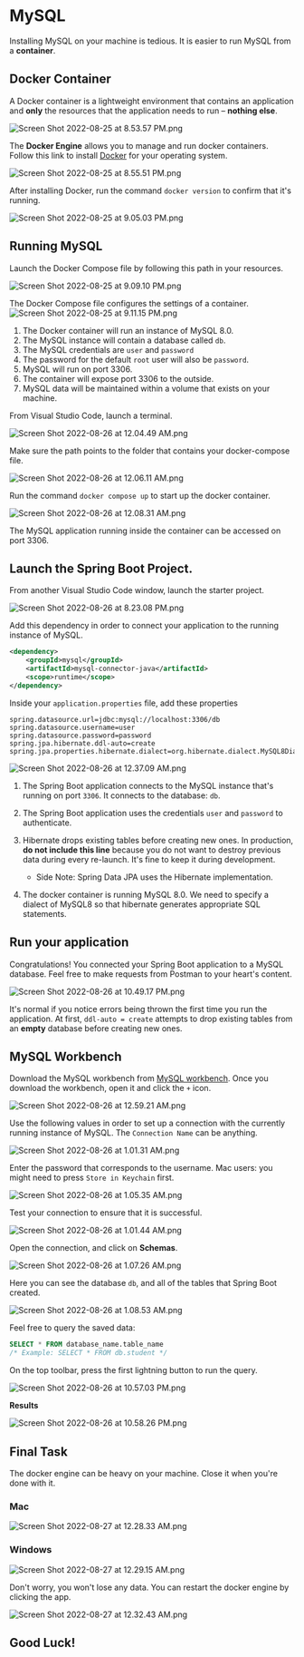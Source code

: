 # MySQL

Installing MySQL on your machine is tedious. It is easier to run MySQL from a **container**.
## Docker Container

A Docker container is a lightweight environment that contains an application and **only** the resources that the application needs to run – **nothing else**.

![Screen Shot 2022-08-25 at 8.53.57 PM.png](https://firebasestorage.googleapis.com/v0/b/learnthepart-75aed.appspot.com/o/images%2Fcdf1104c-f93d-43e0-849a-e1c1a94bd2ec?alt=media&token=8d3a0c22-bbdc-4d24-9a2f-e09bea988573)

The **Docker Engine** allows you to manage and run docker containers. Follow this link to install [Docker](https://docs.docker.com/get-docker/) for your operating system.

![Screen Shot 2022-08-25 at 8.55.51 PM.png](https://firebasestorage.googleapis.com/v0/b/learnthepart-75aed.appspot.com/o/images%2Fbf89243d-c92d-4fbd-b8be-dbf7d286d440?alt=media&token=e1b7c15f-2ce8-44ec-be02-29a69fb9d7d5)

After installing Docker, run the command `docker version` to confirm that it's running.

![Screen Shot 2022-08-25 at 9.05.03 PM.png](https://firebasestorage.googleapis.com/v0/b/learnthepart-75aed.appspot.com/o/images%2Ff14ee84e-f791-4c5e-8374-234316b73ca2?alt=media&token=8ae328e9-e5df-43ba-b672-b71f7913dbb8)

## Running MySQL

Launch the Docker Compose file by following this path in your resources.

![Screen Shot 2022-08-25 at 9.09.10 PM.png](https://firebasestorage.googleapis.com/v0/b/learnthepart-75aed.appspot.com/o/images%2F5d18a7a6-3d8f-4f39-90f6-5eacf393073c?alt=media&token=145fd252-7a4b-4309-9563-4b393808af24)

The Docker Compose file configures the settings of a container.
![Screen Shot 2022-08-25 at 9.11.15 PM.png](https://firebasestorage.googleapis.com/v0/b/learnthepart-75aed.appspot.com/o/images%2F640267fc-db78-4cd8-b9e4-98caf72879b7?alt=media&token=9bc2c468-72b2-4445-8f07-e378b30b77b2)

1. The Docker container will run an instance of MySQL 8.0.
2. The MySQL instance will contain a database called `db`.
3. The MySQL credentials are `user` and `password`
4. The password for the default `root` user will also be `password`.
5. MySQL will run on port 3306.
6. The container will expose port 3306 to the outside.
7. MySQL data will be maintained within a volume that exists on your machine. 

From Visual Studio Code, launch a terminal.

![Screen Shot 2022-08-26 at 12.04.49 AM.png](https://firebasestorage.googleapis.com/v0/b/learnthepart-75aed.appspot.com/o/images%2F6df01baf-5033-46cd-8bff-6c44f3eb46b6?alt=media&token=5a9b30a1-9acd-41f5-927d-957547c93c7e)

Make sure the path points to the folder that contains your docker-compose file.

![Screen Shot 2022-08-26 at 12.06.11 AM.png](https://firebasestorage.googleapis.com/v0/b/learnthepart-75aed.appspot.com/o/images%2F543458db-aa59-40b1-ab38-ae5da87e8b18?alt=media&token=7a8707b0-6612-45c9-b16c-0293c9dcbe18)

Run the command `docker compose up` to start up the docker container.

![Screen Shot 2022-08-26 at 12.08.31 AM.png](https://firebasestorage.googleapis.com/v0/b/learnthepart-75aed.appspot.com/o/images%2F119f4bda-2060-4ed1-95ca-9cbfdd8fcf97?alt=media&token=b9c930da-9843-4311-8acc-cb73595efc0b)

The MySQL application running inside the container can be accessed on port 3306.

## Launch the Spring Boot Project.

From another Visual Studio Code window, launch the starter project.

![Screen Shot 2022-08-26 at 8.23.08 PM.png](https://firebasestorage.googleapis.com/v0/b/learnthepart-75aed.appspot.com/o/images%2F86aa3843-eb12-4e58-949e-0d9497f44704?alt=media&token=2bfea272-262f-406a-a017-2b19826d3e8c)

Add this dependency in order to connect your application to the running instance of MySQL.

```xml
<dependency>
    <groupId>mysql</groupId>
    <artifactId>mysql-connector-java</artifactId>
    <scope>runtime</scope>
</dependency>
```
Inside your `application.properties` file, add these properties

```
spring.datasource.url=jdbc:mysql://localhost:3306/db
spring.datasource.username=user
spring.datasource.password=password
spring.jpa.hibernate.ddl-auto=create
spring.jpa.properties.hibernate.dialect=org.hibernate.dialect.MySQL8Dialect
```

![Screen Shot 2022-08-26 at 12.37.09 AM.png](https://firebasestorage.googleapis.com/v0/b/learnthepart-75aed.appspot.com/o/images%2Fcc40d681-7d30-40ee-ab64-7a6162eaa7a2?alt=media&token=811c3c11-1e29-4a53-bc6c-59edad006f56)

1. The Spring Boot application connects to the MySQL instance that's running on port `3306`. It connects to the database: `db`.

2. The Spring Boot application uses the credentials `user` and `password` to authenticate.

3. Hibernate drops existing tables before creating new ones. In production, **do not include this line** because you do not want to destroy previous data during every re-launch. It's fine to keep it during development.

   - Side Note: Spring Data JPA uses the Hibernate implementation.

4. The docker container is running MySQL 8.0. We need to specify a dialect of MySQL8 so that hibernate generates appropriate SQL statements.

## **Run your application**

Congratulations! You connected your Spring Boot application to a MySQL database. Feel free to make requests from Postman to your heart's content.

![Screen Shot 2022-08-26 at 10.49.17 PM.png](https://firebasestorage.googleapis.com/v0/b/learnthepart-75aed.appspot.com/o/images%2F9d8daf77-b88a-4ace-825a-2761108745bc?alt=media&token=da0a5961-52bc-423d-b2f8-942bf069c8c2)

It's normal if you notice errors being thrown the first time you run the application. At first, `ddl-auto = create` attempts to drop existing tables from an **empty** database before creating new ones. 

## MySQL Workbench

Download the MySQL workbench from [MySQL workbench](https://www.mysql.com/products/workbench/). Once you download the workbench, open it and click the `+` icon. 

![Screen Shot 2022-08-26 at 12.59.21 AM.png](https://firebasestorage.googleapis.com/v0/b/learnthepart-75aed.appspot.com/o/images%2Fd18ab88c-e9c7-45aa-b100-73e75158f45f?alt=media&token=c016f0da-8ba6-437c-84eb-a505fa9c10b6)

Use the following values in order to set up a connection with the currently running instance of MySQL. The `Connection Name` can be anything.

![Screen Shot 2022-08-26 at 1.01.31 AM.png](https://firebasestorage.googleapis.com/v0/b/learnthepart-75aed.appspot.com/o/images%2Fe929139c-963b-485f-a870-1163db2b9337?alt=media&token=e764c7c1-0343-4abf-b937-423055e97754)

Enter the password that corresponds to the username. Mac users: you might need to press `Store in Keychain` first. 

![Screen Shot 2022-08-26 at 1.05.35 AM.png](https://firebasestorage.googleapis.com/v0/b/learnthepart-75aed.appspot.com/o/images%2Fe952b0e8-46c1-4b86-8e09-837be2b69476?alt=media&token=cb01326d-36d3-451c-9496-09a08d9342b5)

Test your connection to ensure that it is successful.

![Screen Shot 2022-08-26 at 1.01.44 AM.png](https://firebasestorage.googleapis.com/v0/b/learnthepart-75aed.appspot.com/o/images%2F1389bef7-0709-4129-af3e-c625cfea6f49?alt=media&token=65221622-eb93-4060-92c7-982474284e82)

Open the connection, and click on **Schemas**. 

![Screen Shot 2022-08-26 at 1.07.26 AM.png](https://firebasestorage.googleapis.com/v0/b/learnthepart-75aed.appspot.com/o/images%2F9b1df339-5bfe-4df4-bb05-741afa972083?alt=media&token=a21ac641-f632-4af6-a01f-9d242f2e77f6)

Here you can see the database `db`, and all of the tables that Spring Boot created.

![Screen Shot 2022-08-26 at 1.08.53 AM.png](https://firebasestorage.googleapis.com/v0/b/learnthepart-75aed.appspot.com/o/images%2F140435da-00e4-4b88-a336-aa36eaf12bf3?alt=media&token=23778f30-90e7-4e76-be8e-4056e0440adf)

Feel free to query the saved data:
```sql
SELECT * FROM database_name.table_name
/* Example: SELECT * FROM db.student */
```
On the top toolbar, press the first lightning button to run the query.

![Screen Shot 2022-08-26 at 10.57.03 PM.png](https://firebasestorage.googleapis.com/v0/b/learnthepart-75aed.appspot.com/o/images%2Fd1e27dd3-cecd-4c44-83f2-905ac39cbceb?alt=media&token=0c44a91d-5d22-4770-b197-f76dea4e01cd)

**Results**

![Screen Shot 2022-08-26 at 10.58.26 PM.png](https://firebasestorage.googleapis.com/v0/b/learnthepart-75aed.appspot.com/o/images%2F42fd25c2-b194-4831-81f2-c30d564ca29e?alt=media&token=21c5f81d-0f6f-4771-85ea-9e2c9ebabf57)

## Final Task

The docker engine can be heavy on your machine. Close it when you're done with it.

### Mac
![Screen Shot 2022-08-27 at 12.28.33 AM.png](https://firebasestorage.googleapis.com/v0/b/learnthepart-75aed.appspot.com/o/images%2F8b2231d7-9b44-4de9-8df0-e19d16cd3d8d?alt=media&token=aa1c236a-4e50-49b0-8f75-50d87067fb43)

### Windows

![Screen Shot 2022-08-27 at 12.29.15 AM.png](https://firebasestorage.googleapis.com/v0/b/learnthepart-75aed.appspot.com/o/images%2Fab5f9394-ca72-4271-87d9-4a24cbc719e1?alt=media&token=7e46faae-a573-43ee-8ca4-d121374252ee)

Don't worry, you won't lose any data. You can restart the docker engine by clicking the app.

![Screen Shot 2022-08-27 at 12.32.43 AM.png](https://firebasestorage.googleapis.com/v0/b/learnthepart-75aed.appspot.com/o/images%2F3fdf24a4-2cbc-4e3f-860c-99340b11ec84?alt=media&token=66e6b241-f149-4be3-b2d1-c918aa5fee7f)

## Good Luck!